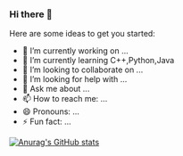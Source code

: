 ### Hi there 👋




Here are some ideas to get you started:

- 🔭 I’m currently working on ...
- 🌱 I’m currently learning C++,Python,Java
- 👯 I’m looking to collaborate on ...
- 🤔 I’m looking for help with ...
- 💬 Ask me about ...
- 📫 How to reach me: ...
- 😄 Pronouns: ...
- ⚡ Fun fact: ...


[![Anurag's GitHub stats](https://github-readme-stats.vercel.app/api?username=danielberco)](https://github.com/anuraghazra/github-readme-stats)

